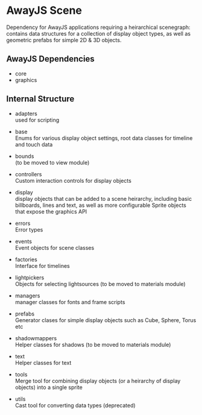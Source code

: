 # AwayJS Scene

Dependency for AwayJS applications requiring a heirarchical scenegraph: contains data structures for a collection of display object types, as well as geometric prefabs for simple 2D & 3D objects.

## AwayJS Dependencies

* core
* graphics

## Internal Structure

* adapters<br>
used for scripting

* base<br>
Enums for various display object settings, root data classes for timeline and touch data

* bounds<br>
(to be moved to view module)

* controllers<br>
Custom interaction controls for display objects

* display<br>
display objects that can be added to a scene heirarchy, including basic billboards, lines and text, as well as more configurable Sprite objects that expose the graphics API

* errors<br>
Error types

* events<br>
Event objects for scene classes

* factories<br>
Interface for timelines

* lightpickers<br>
Objects for selecting lightsources (to be moved to materials module)

* managers<br>
manager classes for fonts and frame scripts

* prefabs<br>
Generator clases for simple display objects such as Cube, Sphere, Torus etc

* shadowmappers<br>
Helper classes for shadows (to be moved to materials module)

* text<br>
Helper classes for text

* tools<br>
Merge tool for combining display objects (or a heirarchy of display objects) into a single sprite

* utils<br>
Cast tool for converting data types (deprecated)

